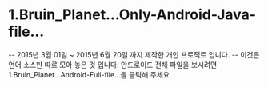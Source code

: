 # 1.Bruin_Planet...Only-Android-Java-file...
   -- 2015년 3월 01일 ~ 2015년 6월 20일 까지 제작한 개인 프로잭트 입니다.
   -- 이것은 언어 소스만 따로 모아 놓은 것 입니다. 안드로이드 전체 파일을 보시려면 1.Bruin_Planet...Android-Full-file...을 클릭해 주세요
